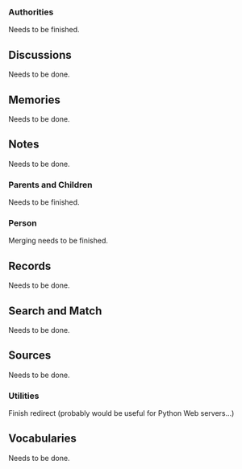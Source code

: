 ### Authorities

Needs to be finished.

## Discussions

Needs to be done.

## Memories

Needs to be done.

## Notes

Needs to be done.

### Parents and Children

Needs to be finished.

### Person

Merging needs to be finished.

## Records

Needs to be done.

## Search and Match

Needs to be done.

## Sources

Needs to be done.

### Utilities

Finish redirect (probably would be useful for Python Web servers...)

## Vocabularies

Needs to be done.